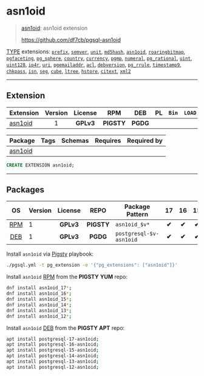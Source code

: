 # asn1oid


> [asn1oid](https://github.com/df7cb/pgsql-asn1oid): asn1oid extension
>
> https://github.com/df7cb/pgsql-asn1oid





[TYPE](/type) extensions: [`prefix`](/prefix), [`semver`](/semver), [`unit`](/unit), [`md5hash`](/md5hash), [`asn1oid`](/asn1oid), [`roaringbitmap`](/roaringbitmap), [`pgfaceting`](/pgfaceting), [`pg_sphere`](/pg_sphere), [`country`](/country), [`currency`](/currency), [`pgmp`](/pgmp), [`numeral`](/numeral), [`pg_rational`](/pg_rational), [`uint`](/uint), [`uint128`](/uint128), [`ip4r`](/ip4r), [`uri`](/uri), [`pgemailaddr`](/pgemailaddr), [`acl`](/acl), [`debversion`](/debversion), [`pg_rrule`](/pg_rrule), [`timestamp9`](/timestamp9), [`chkpass`](/chkpass), [`isn`](/isn), [`seg`](/seg), [`cube`](/cube), [`ltree`](/ltree), [`hstore`](/hstore), [`citext`](/citext), [`xml2`](/xml2)


-------
## Extension


| Extension | Version | License | RPM | DEB | PL | `Bin` | `LOAD` | `DYLIB` | `DDL` | `TRUST` | `RELOC` |
|-----------|:-------:|:-------:|:---:|:---:|:--:|:-----:|:------:|:-------:|:-----:|:-------:|:-------:|
| [asn1oid](https://github.com/df7cb/pgsql-asn1oid) | 1 | **<span class="tcwarn">GPLv3</span>** | **<span class="tcwarn">PIGSTY</span>** | **<span class="tccyan">PGDG</span>** |  |  |  | <span class="tcblue">✔</span> | <span class="tcblue">✔</span> | <span class="tcwarn">✘</span> | <span class="tcblue">✔</span> |



| Package | Tags | Schemas | Requires | Required by |
|---------|------|---------|----------|-------------|
| [asn1oid](/asn1oid) |  |  |  |  |





```sql
CREATE EXTENSION asn1oid;
```

-----------


## Packages


| OS | Version | License | REPO | Package Pattern | 17 | 16 | 15 | 14 | 13 | 12 | Dependency |
|:--:|---------|:-------:|:----:|-----------------|:--:|:--:|:--:|:--:|:--:|:--:|------------|
| [RPM](/rpm) | 1 | **<span class="tcwarn">GPLv3</span>** | **<span class="tcwarn">PIGSTY</span>** | `asn1oid_$v*` | **<span class="tcwarn">✔</span>** | **<span class="tcwarn">✔</span>** | **<span class="tcwarn">✔</span>** | **<span class="tcwarn">✔</span>** | **<span class="tcwarn">✔</span>** | **<span class="tcwarn">✔</span>** |  |
| [DEB](/deb) | 1 | **<span class="tcwarn">GPLv3</span>** | **<span class="tccyan">PGDG</span>** | `postgresql-$v-asn1oid` | **<span class="tcwarn">✔</span>** | **<span class="tcwarn">✔</span>** | **<span class="tcwarn">✔</span>** | **<span class="tcwarn">✔</span>** | **<span class="tcwarn">✔</span>** | **<span class="tcwarn">✔</span>** |  |



Install `asn1oid` via [Pigsty](https://pigsty.cc/docs/pgext/usage/install/) playbook:

```bash
./pgsql.yml -t pg_extension -e '{"pg_extensions": ["asn1oid"]}'
```


Install `asn1oid` [RPM](/rpm) from the **<span class="tcwarn">PIGSTY</span>** **YUM** repo:

```bash
dnf install asn1oid_17*;
dnf install asn1oid_16*;
dnf install asn1oid_15*;
dnf install asn1oid_14*;
dnf install asn1oid_13*;
dnf install asn1oid_12*;
```


Install `asn1oid` [DEB](/deb) from the **<span class="tcwarn">PIGSTY</span>** **APT** repo:

```bash
apt install postgresql-17-asn1oid;
apt install postgresql-16-asn1oid;
apt install postgresql-15-asn1oid;
apt install postgresql-14-asn1oid;
apt install postgresql-13-asn1oid;
apt install postgresql-12-asn1oid;
```








